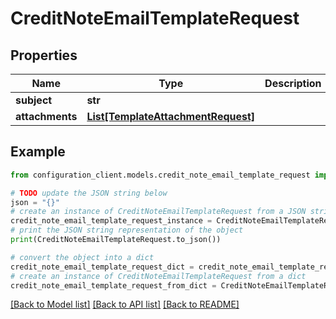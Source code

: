# CreditNoteEmailTemplateRequest


## Properties

Name | Type | Description | Notes
------------ | ------------- | ------------- | -------------
**subject** | **str** |  | [optional] 
**attachments** | [**List[TemplateAttachmentRequest]**](TemplateAttachmentRequest.md) |  | [optional] 

## Example

```python
from configuration_client.models.credit_note_email_template_request import CreditNoteEmailTemplateRequest

# TODO update the JSON string below
json = "{}"
# create an instance of CreditNoteEmailTemplateRequest from a JSON string
credit_note_email_template_request_instance = CreditNoteEmailTemplateRequest.from_json(json)
# print the JSON string representation of the object
print(CreditNoteEmailTemplateRequest.to_json())

# convert the object into a dict
credit_note_email_template_request_dict = credit_note_email_template_request_instance.to_dict()
# create an instance of CreditNoteEmailTemplateRequest from a dict
credit_note_email_template_request_from_dict = CreditNoteEmailTemplateRequest.from_dict(credit_note_email_template_request_dict)
```
[[Back to Model list]](../README.md#documentation-for-models) [[Back to API list]](../README.md#documentation-for-api-endpoints) [[Back to README]](../README.md)


